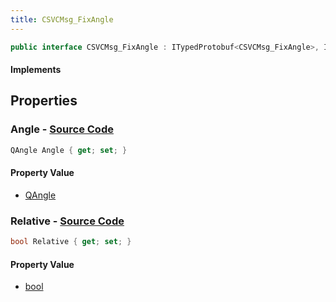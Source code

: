 ```yaml
---
title: CSVCMsg_FixAngle
---
```


```csharp
public interface CSVCMsg_FixAngle : ITypedProtobuf<CSVCMsg_FixAngle>, INativeHandle
```

#### Implements

## Properties

### **Angle** - [Source Code](https://github.com/swiftly-solution/swiftlys2/blob/main/managed/src/SwiftlyS2.Generated/Protobufs/Interfaces/CSVCMsg_FixAngle.cs#L16)

```csharp
QAngle Angle { get; set; }
```

#### Property Value

- [QAngle](/docs/api/shared/natives/qangle)

### **Relative** - [Source Code](https://github.com/swiftly-solution/swiftlys2/blob/main/managed/src/SwiftlyS2.Generated/Protobufs/Interfaces/CSVCMsg_FixAngle.cs#L13)

```csharp
bool Relative { get; set; }
```

#### Property Value

- [bool](https://learn.microsoft.com/dotnet/api/system.boolean)


